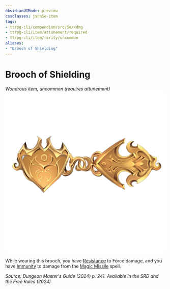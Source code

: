 ```yaml
---
obsidianUIMode: preview
cssclasses: json5e-item
tags:
- ttrpg-cli/compendium/src/5e/xdmg
- ttrpg-cli/item/attunement/required
- ttrpg-cli/item/rarity/uncommon
aliases: 
- "Brooch of Shielding"
---
```

# Brooch of Shielding
*Wondrous item, uncommon (requires attunement)*  
![](Інструменти%20ДМ/CLI/items/img/brooch-of-shielding.webp#right)


While wearing this brooch, you have [Resistance](Інструменти%20ДМ/CLI/rules/variant-rules/resistance-xphb.md) to Force damage, and you have [Immunity](Інструменти%20ДМ/CLI/rules/variant-rules/immunity-xphb.md) to damage from the [Magic Missile](Інструменти%20ДМ/CLI/spells/magic-missile-xphb.md) spell.

*Source: Dungeon Master's Guide (2024) p. 241. Available in the <span title='Systems Reference Document (5.2)'>SRD</span> and the Free Rules (2024)*